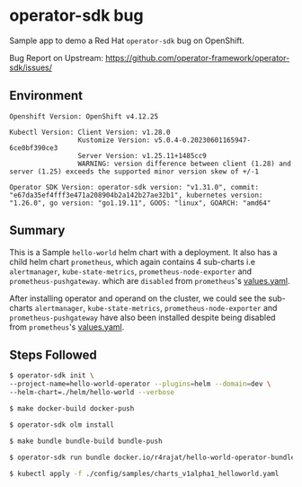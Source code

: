 # operator-sdk bug

Sample app to demo a Red Hat `operator-sdk` bug on OpenShift.

Bug Report on Upstream: https://github.com/operator-framework/operator-sdk/issues/

## Environment

```
Openshift Version: OpenShift v4.12.25
```
```
Kubectl Version: Client Version: v1.28.0
                 Kustomize Version: v5.0.4-0.20230601165947-6ce0bf390ce3
                 Server Version: v1.25.11+1485cc9
                 WARNING: version difference between client (1.28) and server (1.25) exceeds the supported minor version skew of +/-1
```
```
Operator SDK Version: operator-sdk version: "v1.31.0", commit: "e67da35ef4fff3e471a208904b2a142b27ae32b1", kubernetes version: "1.26.0", go version: "go1.19.11", GOOS: "linux", GOARCH: "amd64"
```

## Summary

This is a Sample `hello-world` helm chart with a deployment. It also has a child helm chart `prometheus`, which again contains 
4 sub-charts i.e `alertmanager`, `kube-state-metrics`, `prometheus-node-exporter` and `prometheus-pushgateway`. which are `disabled` from `prometheus`'s [values.yaml](https://github.com/r4rajat/operator-sdk-bug-2/blob/main/helm/hello-world/charts/prometheus/values.yaml#L1158-L1204).

After installing operator and operand on the cluster, we could see the sub-charts `alertmanager`, `kube-state-metrics`, 
`prometheus-node-exporter` and `prometheus-pushgateway` have also been installed despite being disabled from `prometheus`'s [values.yaml](https://github.com/r4rajat/operator-sdk-bug-2/blob/main/helm/hello-world/charts/prometheus/values.yaml#L1158-L1204).

## Steps Followed

```bash
$ operator-sdk init \
--project-name=hello-world-operator --plugins=helm --domain=dev \
--helm-chart=./helm/hello-world --verbose
```

```bash
$ make docker-build docker-push
```

```bash
$ operator-sdk olm install
```

```bash
$ make bundle bundle-build bundle-push
```

```bash
$ operator-sdk run bundle docker.io/r4rajat/hello-world-operator-bundle:v1.0.1 --timeout 15m
```

```bash
$ kubectl apply -f ./config/samples/charts_v1alpha1_helloworld.yaml
```